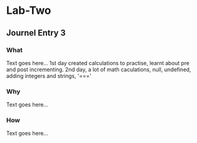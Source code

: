 # Lab-Two

## Journel Entry 3

### What

Text goes here... 1st day created calculations to practise, learnt about pre and post incrementing.
2nd day, a lot of math caculations, null, undefined, adding integers and strings, '==='

### Why

Text goes here...

### How

Text goes here...
